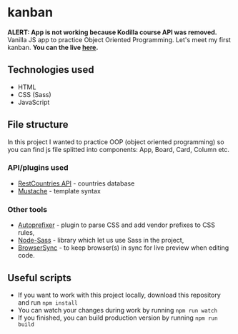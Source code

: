 # kanban
**ALERT: App is not working because Kodilla course API was removed.**
Vanilla JS app to practice Object Oriented Programming. Let's meet my first kanban. 
**You can the live [here](https://galdranorn.github.io/kanban/).**

## Technologies used
  - HTML
  - CSS (Sass)
  - JavaScript

## File structure
In this project I wanted to practice OOP (object oriented programming) so you can find js file splitted into components: App, Board, Card, Column etc.

### API/plugins used
  - [RestCountries API](https://restcountries.eu/) - countries database
  - [Mustache](https://github.com/janl/mustache.js/) - template syntax

### Other tools
  - [Autoprefixer](https://www.npmjs.com/package/autoprefixer) - plugin to parse CSS and add vendor prefixes to CSS rules,
  - [Node-Sass](https://github.com/sass/node-sass) - library which let us use Sass in the project,
  - [BrowserSync](https://github.com/BrowserSync/browser-sync) - to keep browser(s) in sync for live preview when editing code.

## Useful scripts
  - If you want to work with this project locally, download this repository and run `npm install`
  - You can watch your changes during work by running `npm run watch`
  - If you finished, you can build production version by running `npm run build`
